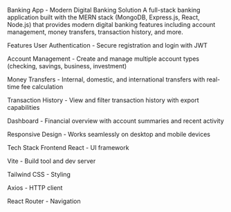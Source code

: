 Banking App - Modern Digital Banking Solution
A full-stack banking application built with the MERN stack (MongoDB, Express.js, React, Node.js) that provides modern digital banking features including account management, money transfers, transaction history, and more.

Features
User Authentication - Secure registration and login with JWT

Account Management - Create and manage multiple account types (checking, savings, business, investment)

Money Transfers - Internal, domestic, and international transfers with real-time fee calculation

Transaction History - View and filter transaction history with export capabilities

Dashboard - Financial overview with account summaries and recent activity

Responsive Design - Works seamlessly on desktop and mobile devices

Tech Stack
Frontend
React - UI framework

Vite - Build tool and dev server

Tailwind CSS - Styling

Axios - HTTP client

React Router - Navigation